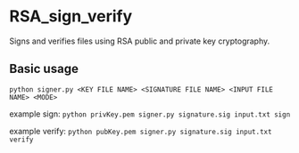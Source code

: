 # RSA_sign_verify
Signs and verifies files using RSA public and private key cryptography.

## Basic usage
```python signer.py <KEY FILE NAME> <SIGNATURE FILE NAME> <INPUT FILE NAME> <MODE>```

example sign: ```python privKey.pem signer.py signature.sig input.txt sign```

example verify: ```python pubKey.pem signer.py signature.sig input.txt verify```
